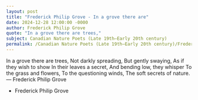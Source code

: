 ```yaml
---
layout: post
title: "Frederick Philip Grove - In a grove there are"
date: 2024-12-28 12:00:00 -0000
author: Frederick Philip Grove
quote: "In a grove there are trees,"
subject: Canadian Nature Poets (Late 19th–Early 20th century)
permalink: /Canadian Nature Poets (Late 19th–Early 20th century)/Frederick Philip Grove/Frederick Philip Grove - In a grove there are
---
```


In a grove there are trees,
Not darkly spreading,
But gently swaying,
As if they wish to show
In their leaves a secret,
And bending low, they whisper
To the grass and flowers,
To the questioning winds, 
The soft secrets of nature.
— Frederick Philip Grove

- Frederick Philip Grove
